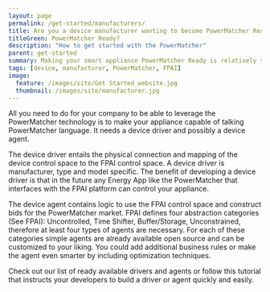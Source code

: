 ```yaml
---
layout: page
permalink: /get-started/manufacturers/
title: Are you a device manufacturer wanting to become PowerMatcher Ready?
titleGreen: PowerMatcher Ready?
description: "How to get started with the PowerMatcher"
parent: get-started
summary: Making your smart appliance PowerMatcher Ready is relatively simple!
tags: [device, manufacturer, PowerMatcher, FPAI]
image:
  feature: /images/site/Get Started_website.jpg
  thumbnail: /images/site/manufacturer.jpg
---
```


All you need to do for your company to be able to leverage the PowerMatcher technology is to make your appliance capable of talking PowerMatcher language. It needs a device driver and possibly a device agent. 

The device driver entails the physical connection and mapping of the device control space to the FPAI control space. A device driver is manufacturer, type and model specific.  The benefit of developing a device driver is that in the future any Energy App like the PowerMatcher that interfaces with the FPAI platform can control your appliance.

The device agent contains logic to use the FPAI control space and construct bids for the PowerMatcher market. FPAI defines four abstraction categories (See FPAI): Uncontrolled, Time Shifter, Buffer/Storage, Unconstrained, therefore at least four types of agents are necessary. For each of these categories simple agents are already available open source and can be customized to your liking. You could add additional business rules or make the agent even smarter by including optimization techniques.

Check out our list of ready available drivers and agents or follow this tutorial that instructs your developers to build a driver or agent quickly and easily.
